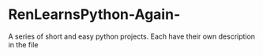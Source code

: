# RenLearnsPython-Again-
A series of short and easy python projects. Each have their own description in the file

